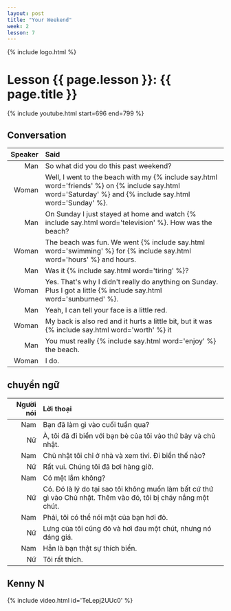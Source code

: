 ```yaml
---
layout: post
title: "Your Weekend"
week: 2
lesson: 7
---
```


{% include logo.html %}

# Lesson {{ page.lesson }}: {{ page.title }}

{% include youtube.html start=696 end=799 %}

## Conversation

Speaker | Said
---: | :---
Man | So what did you do this past weekend?
Woman | Well, I went to the beach with my {% include say.html word='friends' %} on {% include say.html word='Saturday' %} and {% include say.html word='Sunday' %}.
Man | On Sunday I just stayed at home and watch {% include say.html word='television' %}. How was the beach?
Woman | The beach was fun. We went {% include say.html word='swimming' %} for {% include say.html word='hours' %} and hours.
Man | Was it {% include say.html word='tiring' %}?
Woman |  Yes. That's why I didn't really do anything on Sunday. Plus I got a little {% include say.html word='sunburned' %}.
Man | Yeah, I can tell your face is a little red.
Woman | My back is also red and it hurts a little bit, but it was {% include say.html word='worth' %} it
Man | You must really {% include say.html word='enjoy' %} the beach.
Woman | I do.

## chuyển ngữ

Người nói | Lời thoại
---: | :---
Nam | Bạn đã làm gì vào cuối tuần qua?
Nữ | À, tôi đã đi biển với bạn bè của tôi vào thứ bảy và chủ nhật.
Nam | Chủ nhật tôi chỉ ở nhà và xem tivi. Đi biển thế nào?
Nữ | Rất vui. Chúng tôi đã bơi hàng giờ.
Nam | Có mệt lắm không?
Nữ | Có. Đó là lý do tại sao tôi không muốn làm bất cứ thứ gì vào Chủ nhật. Thêm vào đó, tôi bị cháy nắng một chút.
Nam | Phải, tôi có thể nói mặt của bạn hơi đỏ.
Nữ | Lưng của tôi cũng đỏ và hơi đau một chút, nhưng nó đáng giá.
Nam | Hẳn là bạn thật sự thích biển.
Nữ | Tôi rất thích.

## Kenny N

{% include video.html id='TeLepj2UUc0' %}
